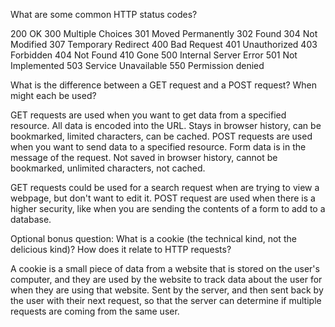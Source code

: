 What are some common HTTP status codes?

200 OK
300 Multiple Choices
301 Moved Permanently
302 Found
304 Not Modified
307 Temporary Redirect
400 Bad Request
401 Unauthorized
403 Forbidden
404 Not Found
410 Gone
500 Internal Server Error
501 Not Implemented
503 Service Unavailable
550 Permission denied

What is the difference between a GET request and a POST request? When might each be used?

GET requests are used when you want to get data from a specified resource. 
All data is encoded into the URL.
Stays in browser history, can be bookmarked, limited characters, can be cached.
POST requests are used when you want to send data to a specified resource. 
Form data is in the message of the request.
Not saved in browser history, cannot be bookmarked, unlimited characters, not cached.

GET requests could be used for a search request when are trying to view a webpage, but don't want to edit it.
POST request are used when there is a higher security, like when you are sending the contents of a form to add to a database.

Optional bonus question: What is a cookie (the technical kind, not the delicious kind)? How does it relate to HTTP requests?

A cookie is a small piece of data from a website that is stored on the user's computer, and they are used by the website to track data about the user for when they are using that website. Sent by the server, and then sent back by the user with their next request, so that the server can determine if multiple requests are coming from the same user.